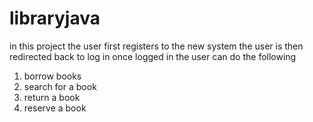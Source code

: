 # libraryjava
in this project the user first registers to the new system
the user is then redirected back to log in
once logged in the user can do the following
<ol>
  <li>borrow books</li>
  <li>search for a book</li>
  <li>return a book</li>
  <li>reserve a book</li>
</ol>
